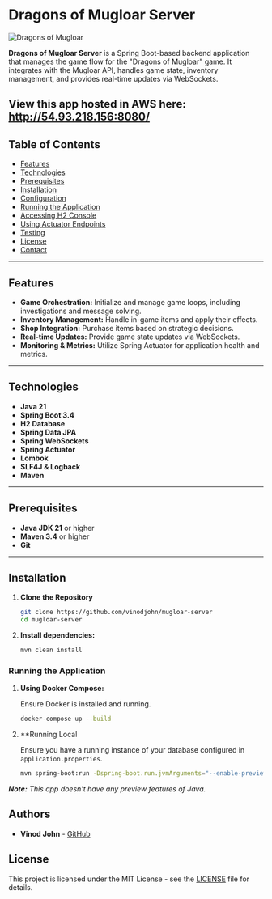 # Dragons of Mugloar Server

![Dragons of Mugloar](https://example.com/dragon-image.png)

**Dragons of Mugloar Server** is a Spring Boot-based backend application that manages the game flow for the "Dragons of Mugloar" game. It integrates with the Mugloar API, handles game state, inventory management, and provides real-time updates via WebSockets.

**View this app hosted in AWS here:**  http://54.93.218.156:8080/
---

## Table of Contents

- [Features](#features)
- [Technologies](#technologies)
- [Prerequisites](#prerequisites)
- [Installation](#installation)
- [Configuration](#configuration)
- [Running the Application](#running-the-application)
- [Accessing H2 Console](#accessing-h2-console)
- [Using Actuator Endpoints](#using-actuator-endpoints)
- [Testing](#testing)
- [License](#license)
- [Contact](#contact)

---

## Features

- **Game Orchestration:** Initialize and manage game loops, including investigations and message solving.
- **Inventory Management:** Handle in-game items and apply their effects.
- **Shop Integration:** Purchase items based on strategic decisions.
- **Real-time Updates:** Provide game state updates via WebSockets.
- **Monitoring & Metrics:** Utilize Spring Actuator for application health and metrics.

---

## Technologies

- **Java 21**
- **Spring Boot 3.4**
- **H2 Database**
- **Spring Data JPA**
- **Spring WebSockets**
- **Spring Actuator**
- **Lombok**
- **SLF4J & Logback**
- **Maven**

---

## Prerequisites

- **Java JDK 21** or higher
- **Maven 3.4** or higher
- **Git**

---

## Installation

1. **Clone the Repository**

   ```bash
   git clone https://github.com/vinodjohn/mugloar-server
   cd mugloar-server

2. **Install dependencies:**
    ```sh
    mvn clean install
    ```

### Running the Application

1. **Using Docker Compose:**

   Ensure Docker is installed and running.

    ```sh
    docker-compose up --build
    ```

2. **Running Local

   Ensure you have a running instance of your database configured in `application.properties`.

    ```sh
    mvn spring-boot:run -Dspring-boot.run.jvmArguments="--enable-preview"
    ```

_**Note:** This app doesn't have any preview features of Java._


## Authors

- **Vinod John** - [GitHub](https://github.com/vinodjohn)

## License

This project is licensed under the MIT License - see the [LICENSE](LICENSE) file for details.